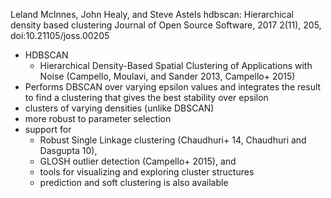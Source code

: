 Leland McInnes, John Healy, and Steve Astels
hdbscan: Hierarchical density based clustering
Journal of Open Source Software, 2017 2(11), 205, doi:10.21105/joss.00205

* HDBSCAN
  * Hierarchical Density-Based Spatial Clustering of Applications with Noise
    (Campello, Moulavi, and Sander 2013, Campello+ 2015)
* Performs DBSCAN over varying epsilon values and integrates the result to find
  a clustering that gives the best stability over epsilon
* clusters of varying densities (unlike DBSCAN)
* more robust to parameter selection
* support for
  * Robust Single Linkage clustering (Chaudhuri+ 14, Chaudhuri and Dasgupta 10),
  * GLOSH outlier detection (Campello+ 2015), and
  * tools for visualizing and exploring cluster structures
  * prediction and soft clustering is also available
